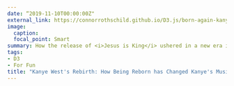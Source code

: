 ```yaml
---
date: “2019-11-10T00:00:00Z"
external_link: https://connorrothschild.github.io/D3.js/born-again-kanye/
image:
  caption: 
  focal_point: Smart
summary: How the release of <i>Jesus is King</i> ushered in a new era in Kanye West’s discography.
tags:
- D3
- For Fun
title: "Kanye West's Rebirth: How Being Reborn has Changed Kanye's Music"
---
```

